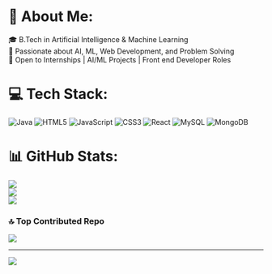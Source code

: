 # 💫 About Me:
🎓 B.Tech in Artificial Intelligence & Machine Learning<br>🎯 Passionate about AI, ML, Web Development, and Problem Solving<br>🎯 Open to Internships | AI/ML Projects | Front end Developer Roles

# 💻 Tech Stack:
![Java](https://img.shields.io/badge/java-%23ED8B00.svg?style=for-the-badge&logo=openjdk&logoColor=white) ![HTML5](https://img.shields.io/badge/html5-%23E34F26.svg?style=for-the-badge&logo=html5&logoColor=white) ![JavaScript](https://img.shields.io/badge/javascript-%23323330.svg?style=for-the-badge&logo=javascript&logoColor=%23F7DF1E) ![CSS3](https://img.shields.io/badge/css3-%231572B6.svg?style=for-the-badge&logo=css3&logoColor=white) ![React](https://img.shields.io/badge/react-%2320232a.svg?style=for-the-badge&logo=react&logoColor=%2361DAFB) ![MySQL](https://img.shields.io/badge/mysql-4479A1.svg?style=for-the-badge&logo=mysql&logoColor=white) ![MongoDB](https://img.shields.io/badge/MongoDB-%234ea94b.svg?style=for-the-badge&logo=mongodb&logoColor=white)
# 📊 GitHub Stats:
![](https://github-readme-stats.vercel.app/api?username=SArulRaj24&theme=default&hide_border=false&include_all_commits=true&count_private=false)<br/>
![](https://nirzak-streak-stats.vercel.app/?user=SArulRaj24&theme=default&hide_border=false)<br/>
![](https://github-readme-stats.vercel.app/api/top-langs/?username=SArulRaj24&theme=default&hide_border=false&include_all_commits=true&count_private=false&layout=compact)

### 🔝 Top Contributed Repo
![](https://github-contributor-stats.vercel.app/api?username=SArulRaj24&limit=5&theme=dark&combine_all_yearly_contributions=true)

---
[![](https://visitcount.itsvg.in/api?id=SArulRaj24&icon=9&color=11)](https://visitcount.itsvg.in)

<!-- Proudly created with GPRM ( https://gprm.itsvg.in ) -->
